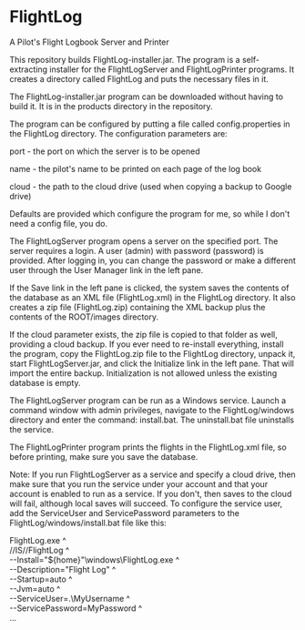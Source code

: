 # FlightLog
A Pilot's Flight Logbook Server and Printer

This repository builds FlightLog-installer.jar. The program is a self-extracting installer for the FlightLogServer and FlightLogPrinter programs. It creates a directory called FlightLog and puts the necessary files in it.

The FlightLog-installer.jar program can be downloaded without having to build it. It is in the products directory in the repository.

The program can be configured by putting a file called config.properties in the FlightLog directory. The configuration parameters are:

port - the port on which the server is to be opened

name - the pilot's name to be printed on each page of the log book

cloud - the path to the cloud drive (used when copying a backup to Google drive)

Defaults are provided which configure the program for me, so while I don't need a config file, you do.

The FlightLogServer program opens a server on the specified port. The server requires a login. A user (admin) with password (password) is provided. After logging in, you can change the password or make a different user through the User Manager link in the left pane.

If the Save link in the left pane is clicked, the system saves the contents of the database as an XML file (FlightLog.xml) in the FlightLog directory. It also creates a zip file (FlightLog.zip) containing the XML backup plus the contents of the ROOT/images directory.

If the cloud parameter exists, the zip file is copied to that folder as well, providing a cloud backup. If you ever need to re-install everything, install the program, copy the FlightLog.zip file to the FlightLog directory, unpack it, start FlightLogServer.jar, and click the Initialize link in the left pane. That will import the entire backup. Initialization is not allowed unless the existing database is empty.

The FlightLogServer program can be run as a Windows service. Launch a command window with admin privileges, navigate to the FlightLog/windows directory and enter the command: install.bat. The uninstall.bat file uninstalls the service.

The FlightLogPrinter program prints the flights in the FlightLog.xml file, so before printing, make sure you save the database.

Note: If you run FlightLogServer as a service and specify a cloud drive, then make sure that you run the service under your account and that your account is enabled to run as a service. If you don't, then saves to the cloud will fail, although local saves will succeed. To configure the service user, add the ServiceUser and ServicePassword parameters to the FlightLog/windows/install.bat file like this:

FlightLog.exe ^<br>
 //IS//FlightLog ^<br>
 --Install="${home}"\windows\FlightLog.exe ^<br>
 --Description="Flight Log" ^<br>
 --Startup=auto ^<br>
 --Jvm=auto ^<br>
 --ServiceUser=.\MyUsername ^<br>
 --ServicePassword=MyPassword ^<br>
 ...
